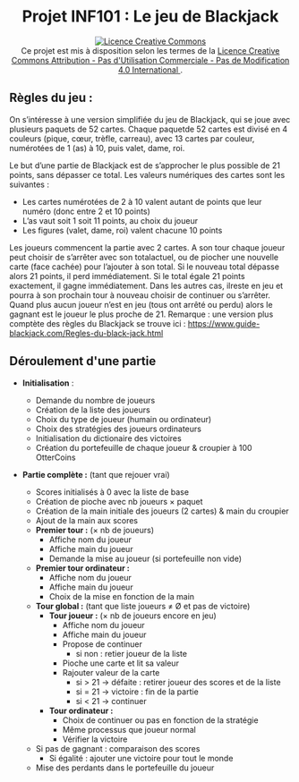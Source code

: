 <div align="center">
 <h1>
    Projet INF101 : Le jeu de Blackjack
  </h1>
  <a rel="license" href="https://creativecommons.org/licenses/by-nc-sa/4.0/deed.fr">
    <img alt="Licence Creative Commons" style="border-width:0;" src="https://i.creativecommons.org/l/by-nc-nd/4.0/88x31.png" />
  </a> <br />
  Ce projet est mis à disposition selon les termes de la <a rel="license" href="http://creativecommons.org/licenses/by-nc-nd/4.0/deed.fr">
    Licence Creative Commons Attribution - Pas d&#39;Utilisation Commerciale - Pas de Modification 4.0 International
  </a>.
</div>


## Règles du jeu :
On s’intéresse à une version simplifiée du jeu de Blackjack, qui se joue avec plusieurs paquets de 52 cartes. Chaque paquetde 52 cartes est divisé en 4 couleurs (pique, cœur, trèfle, carreau), avec 13 cartes par couleur, numérotées de 1 (as) à 10, puis valet, dame, roi.

Le but d’une partie de Blackjack est de s’approcher le plus possible de 21 points, sans dépasser ce total. Les valeurs numériques des cartes sont les suivantes :

- Les cartes numérotées de 2 à 10 valent autant de points que leur numéro (donc entre 2 et 10 points)
- L’as vaut soit 1 soit 11 points, au choix du joueur
- Les figures (valet, dame, roi) valent chacune 10 points

Les joueurs commencent la partie avec 2 cartes. A son tour chaque joueur peut choisir de s’arrêter avec son totalactuel, ou de piocher une nouvelle carte (face cachée) pour l’ajouter à son total. Si le nouveau total dépasse alors 21 points, il perd immédiatement. Si le total égale 21 points exactement, il gagne immédiatement. Dans les autres cas, ilreste en jeu et pourra à son prochain tour à nouveau choisir de continuer ou s’arrêter. Quand plus aucun joueur n’est en jeu (tous ont arrêté ou perdu) alors le gagnant est le joueur le plus proche de 21. Remarque : une version plus comptète des règles du Blackjack se trouve ici : https://www.guide-blackjack.com/Regles-du-black-jack.html

## Déroulement d'une partie
- **Initialisation** :
  - Demande du nombre de joueurs
  - Création de la liste des joueurs
  - Choix du type de joueur (humain ou ordinateur)
  - Choix des stratégies des joueurs ordinateurs
  - Initialisation du dictionaire des victoires
  - Création du portefeuille de chaque joueur & croupier à 100 OtterCoins

- **Partie complète :** (tant que rejouer vrai)
  - Scores initialisés à 0 avec la liste de base 
  - Création de pioche avec nb joueurs × paquet
  - Création de la main initiale des joueurs (2 cartes) & main du croupier
  - Ajout de la main aux scores
  - **Premier tour :** (× nb de joueurs)
    - Affiche nom du joueur
    - Affiche main du joueur
    - Demande la mise au joueur (si portefeuille non vide)
  - **Premier tour ordinateur :**
    - Affiche nom du joueur
    - Affiche main du joueur
    - Choix de la mise en fonction de la main
  - **Tour global :** (tant que liste joueurs ≠ Ø et pas de victoire)
    - **Tour joueur :** (× nb de joueurs encore en jeu)
      - Affiche nom du joueur
      - Affiche main du joueur
      - Propose de continuer
        - si non : retier joueur de la liste
      - Pioche une carte et lit sa valeur
      - Rajouter valeur de la carte
        - si > 21 → défaite : retirer joueur des scores et de la liste
        - si = 21 → victoire : fin de la partie
        - si < 21 → continuer
    - **Tour ordinateur :**
      - Choix de continuer ou pas en fonction de la stratégie
      - Même processus que joueur normal
      - Vérifier la victoire
  - Si pas de gagnant : comparaison des scores
    - Si égalité : ajouter une victoire pour tout le monde
  - Mise des perdants dans le portefeuille du joueur